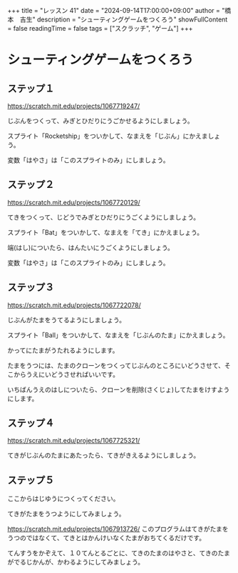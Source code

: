 +++
title = "レッスン 41"
date = "2024-09-14T17:00:00+09:00"
author = "橋本　吉生"
description = "シューティングゲームをつくろう"
showFullContent = false
readingTime = false
tags = ["スクラッチ", "ゲーム"]
+++
# シューティングゲームをつくろう

## ステップ１

https://scratch.mit.edu/projects/1067719247/

じぶんをつくって、みぎとひだりにうごかせるようにしましょう。

スプライト「Rocketship」をついかして、なまえを「じぶん」にかえましょう。

変数「はやさ」は「このスプライトのみ」にしましょう。

## ステップ２

https://scratch.mit.edu/projects/1067720129/

てきをつくって、じどうでみぎとひだりにうごくようにしましょう。

スプライト「Bat」をついかして、なまえを「てき」にかえましょう。

端(はし)についたら、はんたいにうごくようにしましょう。

変数「はやさ」は「このスプライトのみ」にしましょう。

## ステップ３

https://scratch.mit.edu/projects/1067722078/

じぶんがたまをうてるようにしましょう。

スプライト「Ball」をついかして、なまえを「じぶんのたま」にかえましょう。

かってにたまがうたれるようにします。

たまをうつには、たまのクローンをつくってじぶんのところにいどうさせて、そこからうえにいどうさせればいいです。

いちばんうえのはしについたら、クローンを削除(さくじょ)してたまをけすようにします。

## ステップ４

https://scratch.mit.edu/projects/1067725321/

てきがじぶんのたまにあたったら、てきがきえるようにしましょう。

## ステップ５

ここからはじゆうにつくってください。

てきがたまをうつようにしてみましょう。

https://scratch.mit.edu/projects/1067913726/
このプログラムはてきがたまをうつのではなくて、てきとはかんけいなくたまがおちてくるだけです。

てんすうをかぞえて、１０てんとるごとに、てきのたまのはやさと、てきのたまがでるじかんが、かわるようにしてみましょう。
